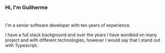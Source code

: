 ### Hi, I'm Guilherme
#

I'm a senior software developer with ten years of experience.

I have a full stack background and over the years I have wordked on many project and with different technologies, however I would say that I stand out with Typescript.
